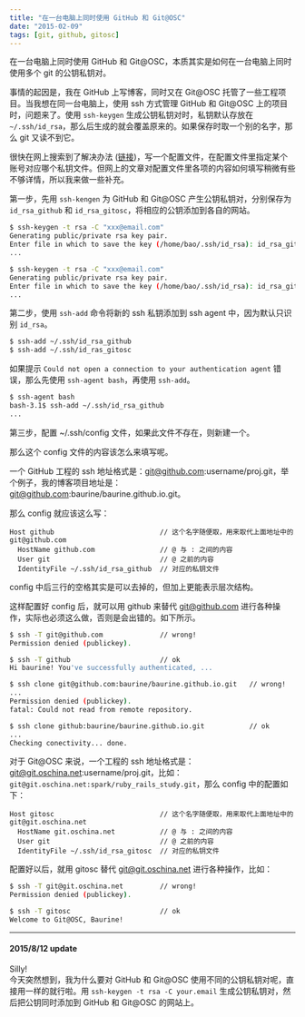```yaml
---
title: "在一台电脑上同时使用 GitHub 和 Git@OSC"
date: "2015-02-09"
tags: [git, github, gitosc]
---
```


在一台电脑上同时使用 GitHub 和 Git@OSC，本质其实是如何在一台电脑上同时使用多个 git 的公钥私钥对。

事情的起因是，我在 GitHub 上写博客，同时又在 Git@OSC 托管了一些工程项目。当我想在同一台电脑上，使用 ssh 方式管理 GitHub 和 Git@OSC 上的项目时，问题来了。使用 `ssh-keygen` 生成公钥私钥对时，私钥默认存放在 `~/.ssh/id_rsa`，那么后生成的就会覆盖原来的。如果保存时取一个别的名字，那么 git 又读不到它。

很快在网上搜索到了解决办法 ([链接](http://www.cnblogs.com/BeginMan/p/3548139.html))，写一个配置文件，在配置文件里指定某个账号对应哪个私钥文件。但网上的文章对配置文件里各项的内容如何填写稍微有些不够详情，所以我来做一些补充。

第一步，先用 `ssh-kengen` 为 GitHub 和 Git@OSC 产生公钥私钥对，分别保存为 `id_rsa_github` 和 `id_rsa_gitosc`，将相应的公钥添加到各自的网站。

```bash
$ ssh-keygen -t rsa -C "xxx@email.com"
Generating public/private rsa key pair.
Enter file in which to save the key (/home/bao/.ssh/id_rsa): id_rsa_github
...

$ ssh-keygen -t rsa -C "xxx@email.com"
Generating public/private rsa key pair.
Enter file in which to save the key (/home/bao/.ssh/id_rsa): id_rsa_gitosc
...
```

第二步，使用 `ssh-add` 命令将新的 ssh 私钥添加到 ssh agent 中，因为默认只识别 `id_rsa`。

```bash
$ ssh-add ~/.ssh/id_rsa_github
$ ssh-add ~/.ssh/id_ras_gitosc
```

如果提示 `Could not open a connection to your authentication agent` 错误，那么先使用 `ssh-agent bash`，再使用 `ssh-add`。

```bash
$ ssh-agent bash
bash-3.1$ ssh-add ~/.ssh/id_rsa_github
...
```

第三步，配置 ~/.ssh/config 文件，如果此文件不存在，则新建一个。

那么这个 config 文件的内容该怎么来填写呢。

一个 GitHub 工程的 ssh 地址格式是：git@github.com:username/proj.git，举个例子，我的博客项目地址是：git@github.com:baurine/baurine.github.io.git。

那么 config 就应该这么写：

```
Host github                          // 这个名字随便取，用来取代上面地址中的 git@github.com
  HostName github.com                // @ 与 : 之间的内容
  User git                           // @ 之前的内容
  IdentityFile ~/.ssh/id_rsa_github  // 对应的私钥文件
```

config 中后三行的空格其实是可以去掉的，但加上更能表示层次结构。

这样配置好 config 后，就可以用 github 来替代 git@github.com 进行各种操作，实际也必须这么做，否则是会出错的。如下所示。

```bash
$ ssh -T git@github.com              // wrong!
Permission denied (publickey).

$ ssh -T github                      // ok
Hi baurine! You've successfully authenticated, ...
```

```bash
$ ssh clone git@github.com:baurine/baurine.github.io.git   // wrong!
...
Permission denied (publickey).
fatal: Could not read from remote repository.

$ ssh clone github:baurine/baurine.github.io.git           // ok
...
Checking conectivity... done.
```

对于 Git@OSC 来说，一个工程的 ssh 地址格式是：git@git.oschina.net:username/proj.git，比如：`git@git.oschina.net:spark/ruby_rails_study.git`，那么 config 中的配置如下：

```
Host gitosc                          // 这个名字随便取，用来取代上面地址中的 git@git.oschina.net
  HostName git.oschina.net           // @ 与 : 之间的内容
  User git                           // @ 之前的内容
  IdentityFile ~/.ssh/id_rsa_gitosc  // 对应的私钥文件
```

配置好以后，就用 gitosc 替代 git@git.oschina.net 进行各种操作，比如：

```bash
$ ssh -T git@git.oschina.net         // wrong!
Permission denied (publickey).

$ ssh -T gitosc                      // ok
Welcome to Git@OSC, Baurine!
```

--------------------

#### 2015/8/12 update

Silly!  
今天突然想到，我为什么要对 GitHub 和 Git@OSC 使用不同的公钥私钥对呢，直接用一样的就行啦。用 `ssh-keygen -t rsa -C your.email` 生成公钥私钥对，然后把公钥同时添加到 GitHub 和 Git@OSC 的网站上。

